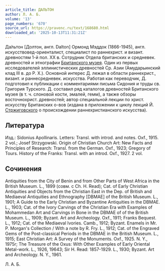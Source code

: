 ```yaml
---
article_title: ДАЛЬТОН
author: Л. А. Б.
volume: '13'
page_numbers: '670'
source_url: https://pravenc.ru/text/168680.html
downloaded_at: '2025-10-13T11:31:21Z'
---
```


Да́льтон [Долтон, англ. Dalton] Ормонд Мэддок (1866-1945), англ. искусствовед-ориенталист, специалист по раннехрист. и визант. древностям 1-й пол. ХХ в. Сотрудник Отдела британских и средневек. древностей и этнографии [Британского музея](<https://pravenc.ru/text/Британского музея.html>). Один из первых исследователей эллинистических древностей Ср. Азии (Амударьинский клад III в. до Р. Х.). Основной интерес Д. лежал в области раннехрист., визант. и раннесредневек. искусства. Работая как переводчик, Д. подготовил к публикации с комментариями письма Сидония и труды св. Григория Турского. Д. составил ряд каталогов древностей Британского музея (в т. ч. слоновой кости, эмалей, гемм), а также обзоры восточнохрист. древностей; автор специальной лекции по христ. искусству Британских о-вов (издана в приложении к циклу лекций Й. [Стржиговского](https://pravenc.ru/text/Стржиговского.html) о происхождении раннехристианского искусства).

## Литература

Изд.: Sidonius Apollinaris. Letters: Transl. with introd. and notes. Oxf., 1915. 2 vol.; Josef Strzygowski. Origin of Christian Church Art: New Facts and Principles of Research: Transl. from the German. Oxf., 1923; Gregory of Tours. History of the Franks: Transl. with an introd. Oxf., 1927. 2 vol.

## Сочинения

Antiquities from the City of Benin and from Other Parts of West Africa in the British Museum. L., 1899 (совм. с Ch. H. Read); Cat. of Early Christian Antiquities and Objects from the Christian East in the Dep. of British and Mediaeval Antiquities and Ethnography [DBMAE] of the British Museum. L., 1901; А Guide to the Early Christian and Byzantine Antiquities in the DBMAE. L., 1903; Cat. of the Ivory Carvings of the Christian Era with Examples of Mohammedan Art and Carvings in Bone in the DBMAE of of the British Museum. L., 1909; Byzant. Art and Archeology. Oxf., 1911; Franks Вequest. L., 1912; Cat. of the Mediaeval Ivories. Camb., 1912; Byzant. Enamels in Mr. P. Morgan's Collection / With a note by R. Fry. L., 1912; Cat. of the Engraved Gems of the Post-classical Periods in the DBMAE in the British Museum. L., 1915; East Christian Art: A Survey of the Monuments. Oxf., 1925. N. Y., 1975r; The Treasure of the Oxus: With Other Examples of Early Oriental Metal-work. L., 1926, 19643; Sir H. Read: 1857-1929. L., 1930; Byzant. Art and Archeology. N. Y., 1961.

Л. А. Б.

